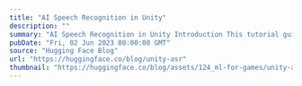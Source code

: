 ```yaml
---
title: "AI Speech Recognition in Unity"
description: ""
summary: "AI Speech Recognition in Unity Introduction This tutorial guides you through the process of implemen..."
pubDate: "Fri, 02 Jun 2023 00:00:00 GMT"
source: "Hugging Face Blog"
url: "https://huggingface.co/blog/unity-asr"
thumbnail: "https://huggingface.co/blog/assets/124_ml-for-games/unity-asr-thumbnail.png"
---
```


